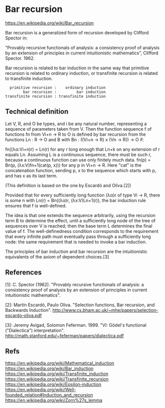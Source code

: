 # Bar recursion

https://en.wikipedia.org/wiki/Bar_recursion

Bar recursion is a generalized form of recursion developed by Clifford Spector in:

"Provably recursive functionals of analysis: a consistency proof of analysis by an extension of principles in current intuitionistic mathematics", Clifford Spector. 1962.

Bar recursion is related to bar induction in the same way that 
primitive recursion is related to ordinary induction, or 
transfinite recursion is related to transfinite induction.

```
  primitive recursion :    ordinary induction
        bar recursion :         bar induction
transfinite recursion : transfinite induction
```

## Technical definition

Let V, R, and O be types, and i be any natural number, representing a sequence of parameters taken from V. Then the function sequence f of functions fn from Vi+n → R to O is defined by bar recursion from the functions Ln : R → O and B with Bn : ((Vi+n → R) x (Vn → R)) → O if:

fn((λα:Vi+n)r) = Ln(r) for any r long enough that Ln+k on any extension of r equals Ln. Assuming L is a continuous sequence, there must be such r, because a continuous function can use only finitely much data.
fn(p) = Bn(p, (λx:V)fn+1(cat(p, x))) for any p in Vi+n → R.
Here "cat" is the concatenation function, sending p, x to the sequence which starts with p, and has x as its last term.

(This definition is based on the one by Escardó and Oliva.[2])

Provided that for every sufficiently long function (λα)r of type Vi → R, there is some n with Ln(r) = Bn((λα)r, (λx:V)Ln+1(r)), the bar induction rule ensures that f is well-defined.

The idea is that one extends the sequence arbitrarily, using the recursion term B to determine the effect, until a sufficiently long node of the tree of sequences over V is reached; then the base term L determines the final value of f. The well-definedness condition corresponds to the requirement that every infinite path must eventually pass through a sufficiently long node: the same requirement that is needed to invoke a bar induction.

The principles of bar induction and bar recursion are the intuitionistic equivalents of the axiom of dependent choices.[3]


## References

[1]: C. Spector (1962). "Provably recursive functionals of analysis: a consistency proof of analysis by an extension of principles in current intuitionistic mathematics".

[2]: Martín Escardó, Paulo Oliva. "Selection functions, Bar recursion, and Backwards Induction". http://www.cs.bham.ac.uk/~mhe/papers/selection-escardo-oliva.pdf

[3]: Jeremy Avigad, Solomon Feferman. 1999. "VI: Gödel's functional ("Dialectica") interpretation". http://math.stanford.edu/~feferman/papers/dialectica.pdf


## Refs

https://en.wikipedia.org/wiki/Mathematical_induction
https://en.wikipedia.org/wiki/Bar_induction
https://en.wikipedia.org/wiki/Transfinite_induction
https://en.wikipedia.org/wiki/Transfinite_recursion
https://en.wikipedia.org/wiki/Epsilon-induction
https://en.wikipedia.org/wiki/Well-founded_relation#Induction_and_recursion
https://en.wikipedia.org/wiki/Zorn%27s_lemma
